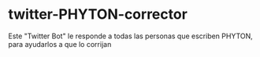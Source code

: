 # twitter-PHYTON-corrector
Este "Twitter Bot" le responde a todas las personas que escriben PHYTON, para ayudarlos a que lo corrijan
